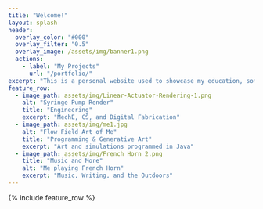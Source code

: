 ```yaml
---
title: "Welcome!"
layout: splash
header:
  overlay_color: "#000"
  overlay_filter: "0.5"
  overlay_image: /assets/img/banner1.png
  actions:
    - label: "My Projects"
      url: "/portfolio/"
excerpt: "This is a personal website used to showcase my education, some of my projects, and a little bit of who I am. If you'd like, have a look around."
feature_row:
  - image_path: assets/img/Linear-Actuator-Rendering-1.png
    alt: "Syringe Pump Render"
    title: "Engineering"
    excerpt: "MechE, CS, and Digital Fabrication"
  - image_path: assets/img/me1.jpg
    alt: "Flow Field Art of Me"
    title: "Programming & Generative Art"
    excerpt: "Art and simulations programmed in Java"
  - image_path: assets/img/French Horn 2.png
    title: "Music and More"
    alt: "Me playing French Horn"
    excerpt: "Music, Writing, and the Outdoors"
---
```


{% include feature_row %}

